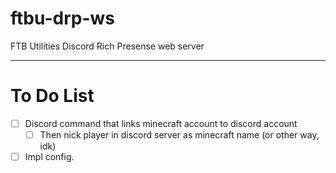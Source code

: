 # ftbu-drp-ws
FTB Utilities Discord Rich Presense web server
___

# To Do List
- [ ] Discord command that links minecraft account to discord account
    - [ ] Then nick player in discord server as minecraft name (or other way, idk)
- [ ] Impl config.